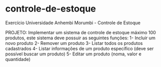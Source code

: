 # controle-de-estoque
Exercício Universidade Anhembi Morumbi - Controle de Estoque

PROJETO: Implementar um sistema de controle de estoque máximo 100 produtos, este sistema deve possuir as seguintes funções:
1- Incluir um novo produto
2- Remover um produto
3- Listar todos os produtos cadastrados
4- Listar informações de um produto específico (deve ser possível buscar um produto)
5- Editar um produto (noma, valor e quantidade)
